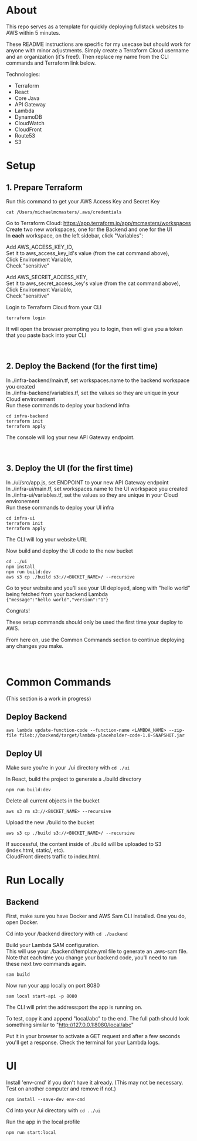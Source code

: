 # About

This repo serves as a template for quickly deploying fullstack websites to AWS within 5 minutes.

These README instructions are specific for my usecase but should work for anyone with minor adjustments. Simply create a Terraform Cloud username and an organization (it's free!). Then replace my name from the CLI commands and Terraform link below.

Technologies:
- Terraform
- React
- Core Java
- API Gateway
- Lambda
- DynamoDB
- CloudWatch
- CloudFront
- Route53
- S3

# Setup
## 1. Prepare Terraform

Run this command to get your AWS Access Key and Secret Key
```
cat /Users/michaelmcmasters/.aws/credentials
```

Go to Terraform Cloud: https://app.terraform.io/app/mcmasters/workspaces
<br />
Create two new workspaces, one for the Backend and one for the UI
<br />
In **each** workspace, on the left sidebar, click "Variables":

Add AWS_ACCESS_KEY_ID,
<br />
Set it to aws_access_key_id's value (from the cat command above),
<br />
Click Environment Variable,
<br />
Check "sensitive"

Add AWS_SECRET_ACCESS_KEY,
<br />
Set it to aws_secret_access_key's value (from the cat command above),
<br />
Click Environment Variable,
<br />
Check "sensitive"

Login to Terraform Cloud from your CLI
```
terraform login
```
It will open the browser prompting you to login, then will give you a token that you paste back into your CLI
<br />
<br />
<br />


## 2. Deploy the Backend (for the first time)

In ./infra-backend/main.tf, set workspaces.name to the backend workspace you created
<br />
In ./infra-backend/variables.tf, set the values so they are unique in your Cloud environement
<br />
Run these commands to deploy your backend infra
```
cd infra-backend
terraform init
terraform apply
```

The console will log your new API Gateway endpoint.
<br />
<br />
<br />

## 3. Deploy the UI (for the first time)

In ./ui/src/app.js, set ENDPOINT to your new API Gateway endpoint
<br />
In ./infra-ui/main.tf, set workspaces.name to the UI workspace you created
<br />
In ./infra-ui/variables.tf, set the values so they are unique in your Cloud environement
<br />
Run these commands to deploy your UI infra
```
cd infra-ui
terraform init
terraform apply
```
The CLI will log your website URL

Now build and deploy the UI code to the new bucket
```
cd ../ui
npm install
npm run build:dev
aws s3 cp ./build s3://<BUCKET_NAME>/ --recursive
```

Go to your website and you'll see your UI deployed, along with "hello world" being fetched from your backend Lambda
<br />
`{"message":"hello world","version":"1"}`

Congrats!

These setup commands should only be used the first time your deploy to AWS. 

From here on, use the Common Commands section to continue deploying any changes you make.
<br />
<br />
<br />

# Common Commands

(This section is a work in progress)

## Deploy Backend
```
aws lambda update-function-code --function-name <LAMBDA_NAME> --zip-file fileb://backend/target/lambda-placeholder-code-1.0-SNAPSHOT.jar
```

## Deploy UI
Make sure you're in your ./ui directory with `cd ./ui`

In React, build the project to generate a ./build directory
```
npm run build:dev
```

Delete all current objects in the bucket
```
aws s3 rm s3://<BUCKET_NAME> --recursive
```

Upload the new ./build to the bucket
```
aws s3 cp ./build s3://<BUCKET_NAME>/ --recursive
```

If successful, the content inside of ./build will be uploaded to S3 (index.html, static/, etc).
<br />
CloudFront directs traffic to index.html.

# Run Locally

## Backend

First, make sure you have Docker and AWS Sam CLI installed. One you do, open Docker.

Cd into your /backend directory with `cd ./backend`

Build your Lambda SAM configuration.
<br />
This will use your ./backend/template.yml file to generate an .aws-sam file.
<br />
Note that each time you change your backend code, you'll need to run these next two commands again.
```
sam build
```

Now run your app locally on port 8080
```
sam local start-api -p 8080
```

The CLI will print the address:port the app is running on.
<br />

To test, copy it and append "local/abc" to the end. The full path should look something similar to "http://127.0.0.1:8080/local/abc"
<br />

Put it in your browser to activate a GET request and after a few seconds you'll get a response. Check the terminal for your Lambda logs.

# UI

Install 'env-cmd' if you don't have it already.
(This may not be necessary. Test on another computer and remove if not.)
```
npm install --save-dev env-cmd
```

Cd into your /ui directory with `cd ../ui`

Run the app in the local profile
```
npm run start:local
```


